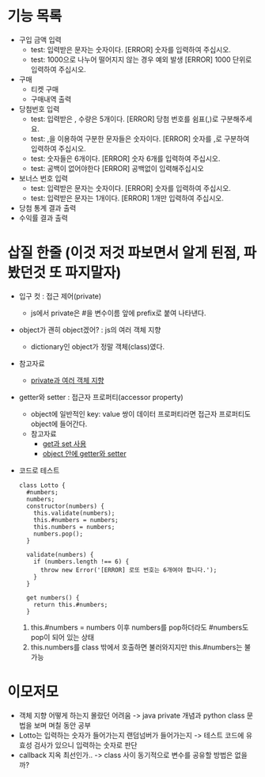 # 기능 목록

- 구입 금액 입력
  - test: 입력받은 문자는 숫자이다. [ERROR] 숫자를 입력하여 주십시오.
  - test: 1000으로 나누어 떨어지지 않는 경우 예외 발생 [ERROR] 1000 단위로 입력하여 주십시오.
- 구매
  - 티켓 구매
  - 구매내역 출력
- 당첨번호 입력
  - test: 입력받은 , 수량은 5개이다. [ERROR] 당첨 번호를 쉼표(,)로 구분해주세요.
  - test: ,을 이용하여 구분한 문자들은 숫자이다. [ERROR] 숫자를 ,로 구분하여 입력하여 주십시오.
  - test: 숫자들은 6개이다. [ERROR] 숫자 6개를 입력하여 주십시오.
  - test: 공백이 없어야한다 [ERROR] 공백없이 입력해주십시오
- 보너스 번호 입력
  - test: 입력받은 문자는 숫자이다. [ERROR] 숫자를 입력하여 주십시오.
  - test: 입력받은 문자는 1개이다. [ERROR] 1개만 입력하여 주십시오.
- 당첨 통계 결과 출력
- 수익률 결과 출력

# 삽질 한줄 (이것 저것 파보면서 알게 된점, 파봤던것 또 파지말자)

- 입구 컷 : 접근 제어(private)
  - js에서 private은 #을 변수이름 앞에 prefix로 붙여 나타낸다.
- object가 괜히 object겠어? : js의 여러 객체 지향
  - dictionary인 object가 정말 객체(class)였다.
- 참고자료
  - [private과 여러 객체 지향](https://cruella-de-vil.tistory.com/58)
- getter와 setter : 접근자 프로퍼티(accessor property)

  - object에 일반적인 key: value 쌍이 데이터 프로퍼티라면 접근자 프로퍼티도 object에 들어간다.
  - 참고자료
    - [get과 set 사용](https://ko.javascript.info/property-accessors)
    - [object 안에 getter와 setter](https://imkh.dev/js-properties/)

- 코드로 테스트

  ```
  class Lotto {
    #numbers;
    numbers;
    constructor(numbers) {
      this.validate(numbers);
      this.#numbers = numbers;
      this.numbers = numbers;
      numbers.pop();
    }

    validate(numbers) {
      if (numbers.length !== 6) {
        throw new Error('[ERROR] 로또 번호는 6개여야 합니다.');
      }
    }

    get numbers() {
      return this.#numbers;
    }

  ```

  1. this.#numbers = numbers 이후 numbers를 pop하더라도 #numbers도 pop이 되어 있는 상태
  2. this.numbers를 class 밖에서 호출하면 불러와지지만 this.#numbers는 불가능

# 이모저모

- 객체 지향 어떻게 하는지 몰랐던 어려움 -> java private 개념과 python class 문법을 보며 며칠 동안 공부
- Lotto는 입력하는 숫자가 들어가는지 랜덤넘버가 들어가는지 -> 테스트 코드에 유효성 검사가 있으니 입력하는 숫자로 판단
- callback 지옥 최선인가.. -> class 사이 동기적으로 변수를 공유할 방법은 없을까?
